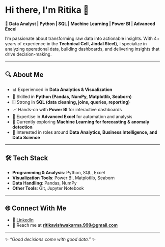 # Hi there, I'm Ritika 👋  

🚀 **Data Analyst | Python | SQL | Machine Learning | Power BI | Advanced Excel**  

I’m passionate about transforming raw data into actionable insights. With 4+ years of experience in the **Technical Cell, Jindal Steel)**, I specialize in analyzing operational data, building dashboards, and delivering insights that drive decision-making.  

---

## 🔍 About Me  
- 📊 Experienced in **Data Analytics & Visualization**  
- 🐍 Skilled in **Python (Pandas, NumPy, Matplotlib, Seaborn)**  
- 🗄️ Strong in **SQL (data cleaning, joins, queries, reporting)**  
- 📈 Hands-on with **Power BI** for interactive dashboards  
- 📑 Expertise in **Advanced Excel** for automation and analysis  
- 🌱 Currently exploring **Machine Learning for forecasting & anomaly detection**  
- 🎯 Interested in roles around **Data Analytics, Business Intelligence, and Data Science**  

---

## 🛠️ Tech Stack  
- **Programming & Analysis**: Python, SQL, Excel  
- **Visualization Tools**: Power BI, Matplotlib, Seaborn  
- **Data Handling**: Pandas, NumPy  
- **Other Tools**: Git, Jupyter Notebook
  
---

## 🌐 Connect With Me  
- 💼 [LinkedIn](www.linkedin.com/in/ritika-vishwakarma-633r6)  
- 📧 Reach me at **ritikavishwakarma.999@gmail.com**  

---
✨ *“Good decisions come with good data.”* ✨
